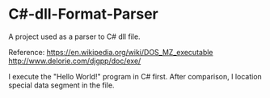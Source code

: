 # C#-dll-Format-Parser

A project used as a parser to C# dll file.

Reference:
https://en.wikipedia.org/wiki/DOS_MZ_executable
http://www.delorie.com/djgpp/doc/exe/

I execute the "Hello World!" program in C# first. After comparison, I location special data segment in the file.
